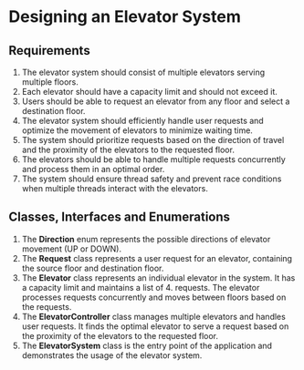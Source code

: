 # Designing an Elevator System

## Requirements
1. The elevator system should consist of multiple elevators serving multiple floors.
2. Each elevator should have a capacity limit and should not exceed it.
3. Users should be able to request an elevator from any floor and select a destination floor.
4. The elevator system should efficiently handle user requests and optimize the movement of elevators to minimize waiting time.
5. The system should prioritize requests based on the direction of travel and the proximity of the elevators to the requested floor.
6. The elevators should be able to handle multiple requests concurrently and process them in an optimal order.
7. The system should ensure thread safety and prevent race conditions when multiple threads interact with the elevators.



## Classes, Interfaces and Enumerations
1. The **Direction** enum represents the possible directions of elevator movement (UP or DOWN).
2. The **Request** class represents a user request for an elevator, containing the source floor and destination floor.
3. The **Elevator** class represents an individual elevator in the system. It has a capacity limit and maintains a list of 4. requests. The elevator processes requests concurrently and moves between floors based on the requests.
4. The **ElevatorController** class manages multiple elevators and handles user requests. It finds the optimal elevator to serve a request based on the proximity of the elevators to the requested floor.
5. The **ElevatorSystem** class is the entry point of the application and demonstrates the usage of the elevator system.